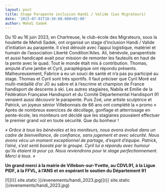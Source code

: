 ```yaml
---
layout: post
title: Stage Parapente inclusion Handi / Valide (Les Migrateurs)
date: '2023-07-01T18:30:00.000+02:00'
author: Mehdi Sadek
---
```

Du 10 au 16 juin 2023, en Chartreuse, le club-école des Migrateurs, sous la houlette de Mehdi Sadek, ont
organisé un stage d’inclusion Handi / Valide d’initiation au parapente. Il s’est déroulé avec l’appui logistique,
matériel et humain de l’association Liberté Condition'Ailes. Ali, bénévole, parapentiste et aussi handicapé avait
pour mission de remonter les fauteuils en haut de la pente avec le quad. Tout le monde était mis à contribution.
Thomas, amputé d’une jambe et Cyril, paraplégique ont répondu présents. Malheureusement, Fabrice a eu un
souci de santé et n’a pas pu participé au stage. Thomas et Cyril sont très sportifs. Il faut préciser que Cyril Moré
est multi-médaillé d’or JO au sabre et à l’escrime et champion de France handisport de descente à ski. Les
autres stagiaires, Nabila et Emilie de la Fédération Française Handisport et du Comité Départemental
Handisport 91 venaient aussi découvrir le parapente. Puis Zoé, une artiste sculptrice et Patrick, un joyeux sénior
Villebonnais de 66 ans ont complété la « promo »  
Après de nombreux exercices de décollage, gonflage et atterrissage en pente-école, les moniteurs ont décidé
que les stagiaires pouvaient effectuer le premier grand vol en toute sécurité.
Que du bonheur !

*« Grâce à tous les bénévoles et les moniteurs, nous avons évolué dans un cadre de bienveillance, de confiance,
sans jugement et avec sécurité. Nous avons vécu un moment exceptionnel de partage, d’esprit d’équipe.
Patrick, l’ainé, s’est senti boosté par le groupe. Cyril lui a répondu avec humour qu’ils étaient là pour ça.
Nous reviendrons pour le stage perfectionnement. Merci à tous. »*

**Un grand merci à la mairie de Villebon-sur-Yvette, au CDVL91, à la Ligue PIDF, à
la FFVL, à l’ANS et en espérant le soutien du Département 91**

[![]({{ site.static }}/evenements/handi_2023.jpg)]({{ site.static }}/evenements/handi_2023.jpg)

